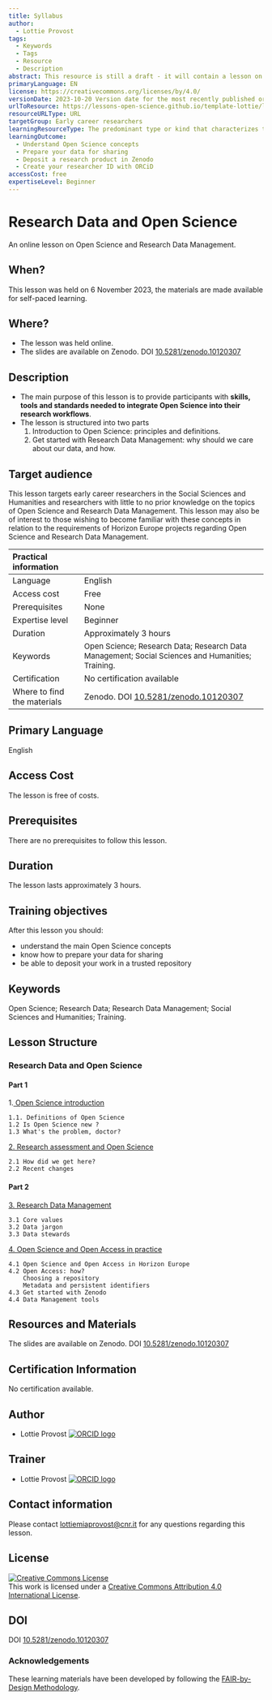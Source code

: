 ```yaml
---
title: Syllabus
author:
  - Lottie Provost
tags:
  - Keywords
  - Tags
  - Resource
  - Description
abstract: This resource is still a draft - it will contain a lesson on Open Science and RDM
primaryLanguage: EN
license: https://creativecommons.org/licenses/by/4.0/
versionDate: 2023-10-20 Version date for the most recently published or broadcast resource.
urlToResource: https://lessons-open-science.github.io/template-lottie/latest/
resourceURLType: URL
targetGroup: Early career researchers
learningResourceType: The predominant type or kind that characterizes the learning resource.
learningOutcome:
  - Understand Open Science concepts
  - Prepare your data for sharing
  - Deposit a research product in Zenodo
  - Create your researcher ID with ORCiD
accessCost: free
expertiseLevel: Beginner
---
```

# Research Data and Open Science 
An online lesson on Open Science and Research Data Management. 

## When?
This lesson was held on 6 November 2023, the materials are made available for self-paced learning. 

## Where?
- The lesson was held online.
- The slides are available on Zenodo. DOI [10.5281/zenodo.10120307](https://zenodo.org/doi/10.5281/zenodo.10120307)

## Description
- The main purpose of this lesson is to provide participants with **skills, tools and standards needed to integrate Open Science into their research workflows**. 
- The lesson is structured into two parts
	1) Introduction to Open Science: principles and definitions.
	2) Get started with Research Data Management: why should we care about our data, and how.

## Target audience
This lesson targets early career researchers in the Social Sciences and Humanities and researchers with little to no prior knowledge on the topics of Open Science and Research Data Management. 
This lesson may also be of interest to those wishing to become familiar with these concepts in relation to the requirements of Horizon Europe projects regarding Open Science and Research Data Management.  

| Practical information       |                                                                                                                                              |
|:----------------------------|:---------------------------------------------------------------------------------------------------------------------------------------------|
| Language                    | English                                                                                                                                      |
| Access cost                 | Free                                                                                                                                         |
| Prerequisites               | None                                                                                                                                         |
| Expertise level             | Beginner                                                                                                                                     |
| Duration                    | Approximately 3 hours                                                                                                                        |
| Keywords                    | <span style="font-size: 15px;">Open Science; Research Data; Research Data Management; Social Sciences and Humanities; Training.&nbsp;</span> |
| Certification               | No certification available                                                                                                                   |
| Where to find the materials | Zenodo. DOI [10.5281/zenodo.10120307](https://zenodo.org/doi/10.5281/zenodo.10120307)                                                        |  

## Primary Language
English

## Access Cost
The lesson is free of costs. 

## Prerequisites
There are no prerequisites to follow this lesson. 

## Duration
The lesson lasts approximately 3 hours. 

## Training objectives
After this lesson you should: 
- understand the main Open Science concepts
- know how to prepare your data for sharing 
- be able to deposit your work in a trusted repository

## Keywords
Open Science; Research Data; Research Data Management; Social Sciences and Humanities; Training. 
## Lesson Structure

### Research Data and Open Science
#### Part 1
1.<u> Open Science introduction</u>

	1.1. Definitions of Open Science
	1.2 Is Open Science new ?
	1.3 What's the problem, doctor?

<u>2. Research assessment and Open Science</u>

	2.1 How did we get here?
	2.2 Recent changes
#### Part 2
<u>3. Research Data Management</u>

	3.1 Core values 
	3.2 Data jargon 
	3.3 Data stewards

<u>4. Open Science and Open Access in practice</u>

	4.1 Open Science and Open Access in Horizon Europe 
	4.2 Open Access: how?
		Choosing a repository
		Metadata and persistent identifiers
	4.3 Get started with Zenodo
	4.4 Data Management tools 

## Resources and Materials
The slides are available on Zenodo. DOI [10.5281/zenodo.10120307](https://zenodo.org/doi/10.5281/zenodo.10120307)

## Certification Information

No certification available.

## Author

- Lottie Provost [![ORCID logo](../attachments/orcid_16x16.webp)](https://orcid.org/0000-0001-5279-797X)

## Trainer

- Lottie Provost [![ORCID logo](../attachments/orcid_16x16.webp)](https://orcid.org/0000-0001-5279-797X)

## Contact information

Please contact lottiemiaprovost@cnr.it for any questions regarding this lesson. 

## License

<a rel="license" href="http://creativecommons.org/licenses/by/4.0/"><img alt="Creative Commons License" style="border-width:0" src="https://i.creativecommons.org/l/by/4.0/88x31.png" /></a><br />This work is licensed under a <a rel="license" href="http://creativecommons.org/licenses/by/4.0/">Creative Commons Attribution 4.0 International License</a>.

## DOI

DOI [10.5281/zenodo.10120307](https://zenodo.org/doi/10.5281/zenodo.10120307)

### Acknowledgements

These learning materials have been developed by following the [FAIR-by-Design Methodology](https://doi.org/10.5281/zenodo.7875540).

